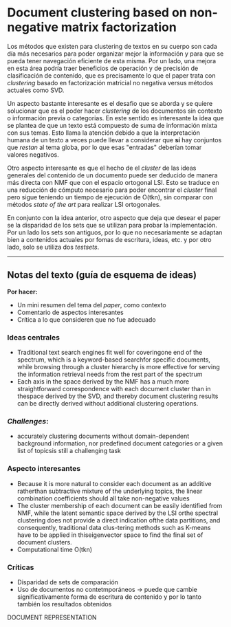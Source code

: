 # Document clustering based on non-negative matrix factorization

Los métodos que existen para clustering de textos en su cuerpo son cada día más necesarios para poder organizar mejor la información y para que se pueda tener navegación eficiente de esta misma. Por un lado, una mejora en esta área podría traer beneficios de operación y de precisión de clasificación de contenido, que es precisamente lo que el paper trata con *clustering* basado en factorización matricial no negativa versus métodos actuales como SVD.

Un aspecto bastante interesante es el desafio que se aborda y se quiere solucionar que es el poder hacer *clustering* de los documentos sin contexto o información previa o categorias. En este sentido es interesante la idea que se plantea de que un texto está compuesto de suma de información mixta con sus temas. Esto llama la atención debido a que la interpretación humana de un texto a veces puede llevar a considerar que **sí** hay conjuntos que *restan* al tema globa, por lo que esas "entradas" deberían tomar valores negativos.


Otro aspecto interesante es que el hecho de el *cluster* de las ideas generales del contenido de un documento puede ser deducido de manera más directa con NMF que con el espacio ortogonal LSI. Esto se traduce en una reducción de cómputo necesario para poder encontrar el *cluster* final pero sigue teniendo un tiempo de ejecución de O(tkn), sin comparar con métodos *state of the art* para realizar LSI ortogonales.

En conjunto con la idea anterior, otro aspecto que deja que desear el paper se la disparidad de los sets que se utilizan para probar la implementación. Por un lado los sets son antiguos, por lo que no necesariamente se adaptan bien a contenidos actuales por fomas de escritura, ideas, etc. y por otro lado, solo se utiliza dos *testsets*.

---
## Notas del texto (guía de esquema de ideas)
**Por hacer:**
- Un mini resumen del tema del *paper*, como contexto
- Comentario de aspectos interesantes
- Crítica a lo que consideren que no fue adecuado

### Ideas centrales
- Traditional text search engines fit well for coveringone end of the spectrum, which is a keyword-based searchfor specific documents, while browsing through a cluster hierarchy is more effective for serving the information retrieval needs from the rest part of the spectrum
- Each axis in the space derived by the NMF has a much more straightforward correspondence with each document cluster than in thespace derived by the SVD, and thereby document clustering results can be directly derived without additional clustering operations.

### *Challenges*:
- accurately clustering documents without domain-dependent background information, nor predefined document categories or a given list of topicsis still a challenging task

### Aspecto interesantes
- Because it is more natural  to consider  each document as  an additive ratherthan subtractive mixture of the underlying topics, the linear combination coefficients should all take non-negative values
- The cluster membership of each document can be easily identified from NMF, while the latent semantic space derived by the LSI orthe spectral clustering does not provide a direct indication ofthe data partitions, and consequently, traditional data clus-tering methods such as K-means have to be applied in thiseigenvector space to find the final set of document clusters.
- Computational time O(tkn)


### Críticas
- Disparidad de sets de comparación
- Uso de documentos no contetmporáneos -> puede que cambie significativamente forma de escritura de contenido y por lo tanto también los resultados obtenidos



DOCUMENT REPRESENTATION